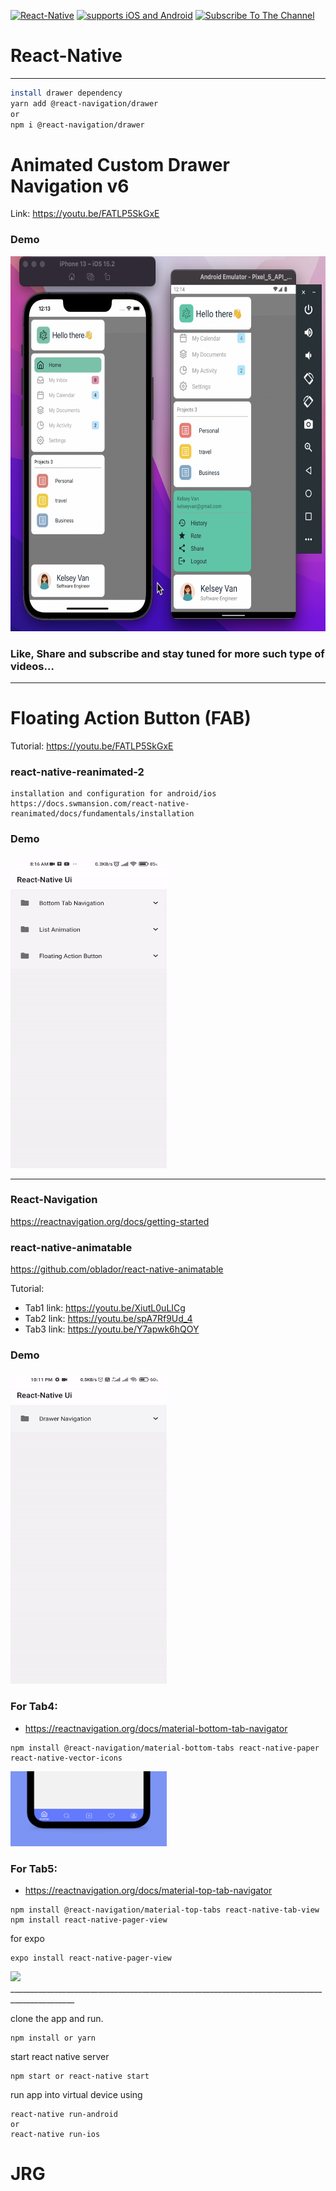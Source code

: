[![React-Native](https://img.shields.io/badge/React%20Native-333.svg?style=for-the-badge&logo=react&labelColor=4630eb&logoWidth=30&logoColor=fff)](https://reactnative.dev/) [![supports iOS and Android](https://img.shields.io/badge/Getting%20Started-4630EB.svg?style=for-the-badge&labelColor=000)](https://reactnative.dev/docs/getting-started) [![Subscribe To The Channel](https://img.shields.io/badge/Subscribe-red.svg?style=for-the-badge&logo=youtube&labelColor=red&logoWidth=20&logoColor=fff)](https://www.youtube.com/channel/UCC6L3eilEVJhhqiAdepWcng)

# React-Native
_____________________________________________________________________
```sh
install drawer dependency
yarn add @react-navigation/drawer
or
npm i @react-navigation/drawer
```
# Animated Custom Drawer Navigation v6

Link: https://youtu.be/FATLP5SkGxE

### Demo
<img width="600" height="600" src="/gif/drawer1.png">

### Like, Share and subscribe and stay tuned for more such type of videos...
_____________________________________________________________________
# Floating Action Button (FAB)

Tutorial: https://youtu.be/FATLP5SkGxE

### react-native-reanimated-2
```
installation and configuration for android/ios
https://docs.swmansion.com/react-native-reanimated/docs/fundamentals/installation
```
### Demo
<img src="/gif/FAB-demo.gif" width="250" height="500"/>

_____________________________________________________________________
### React-Navigation
https://reactnavigation.org/docs/getting-started

### react-native-animatable
https://github.com/oblador/react-native-animatable

Tutorial:
* Tab1 link: https://youtu.be/XiutL0uLICg
* Tab2 link: https://youtu.be/spA7Rf9Ud_4
* Tab3 link: https://youtu.be/Y7apwk6hQOY

### Demo
<img src="/gif/anim-Tab.gif" width="250" height="500"/>

### For Tab4:
* https://reactnavigation.org/docs/material-bottom-tab-navigator
```
npm install @react-navigation/material-bottom-tabs react-native-paper react-native-vector-icons
```
<img src="gif/tab4.jpg" width="250" height="120"/>

### For Tab5:
* https://reactnavigation.org/docs/material-top-tab-navigator
```
npm install @react-navigation/material-top-tabs react-native-tab-view
npm install react-native-pager-view
```
for expo
```
expo install react-native-pager-view
```

<picture>
  <source width="250" height="140" media="(prefers-color-scheme: dark)" srcset="https://github.com/vishalpwr/react-native-ui/blob/master/gif/tab5.jpg">
  <img src="https://github.com/vishalpwr/react-native-ui/blob/master/gif/tab5.jpg">
</picture>
______________________________________________________________________________________________

clone the app and run.
```
npm install or yarn
```
start react native server
```
npm start or react-native start
```
run app into virtual device using
```
react-native run-android 
or
react-native run-ios
```
# JRG
